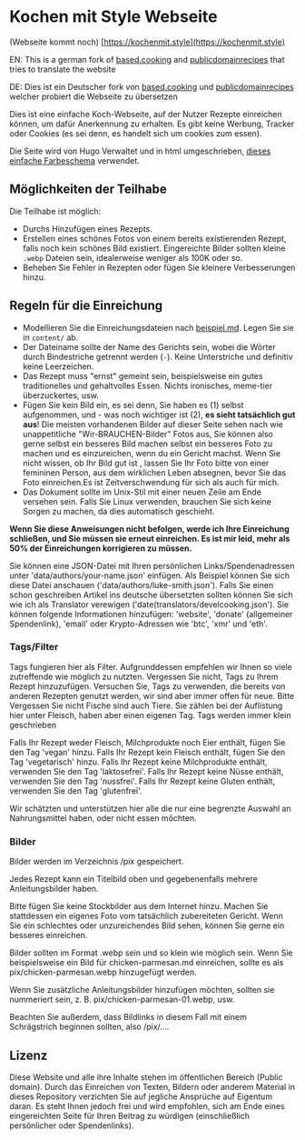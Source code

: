 # Kochen mit Style Webseite

(Webseite kommt noch)
[https://kochenmit.style](https://kochenmit.style)

EN: This is a german fork of [based.cooking](https://based.cooking/) and [publicdomainrecipes](https://publicdomainrecipes.com/) that tries to translate the website




DE: Dies ist ein Deutscher fork von [based.cooking](https://based.cooking/) und [publicdomainrecipes](https://publicdomainrecipes.com/) welcher probiert die Webseite zu übersetzen



Dies ist eine einfache Koch-Webseite, auf der Nutzer Rezepte einreichen können, um dafür Anerkennung zu erhalten.
Es gibt keine Werbung, Tracker oder Cookies (es sei denn, es handelt sich um cookies zum essen).

Die Seite wird von Hugo Verwaltet und in html umgeschrieben, [dieses einfache Farbeschema](https://github.com/develcooking/glulo) verwendet.


## Möglichkeiten der Teilhabe
Die Teilhabe ist möglich:

- Durchs Hinzufügen eines Rezepts.
- Erstellen eines schönes Fotos von einem bereits existierenden Rezept, falls noch kein schönes Bild existiert. Eingereichte Bilder sollten kleine `.webp` Dateien sein, idealerweise weniger als 100K
    oder so.
- Beheben Sie Fehler in Rezepten oder fügen Sie kleinere Verbesserungen hinzu.

## Regeln für die Einreichung

- Modellieren Sie die Einreichungsdateien nach [beispiel.md](beispiel.md). Legen Sie sie in `content/` ab.
- Der Dateiname sollte der Name des Gerichts sein, wobei die Wörter durch Bindestriche getrennt werden
  (`-`). Keine Unterstriche und definitiv keine Leerzeichen.
- Das Rezept muss "ernst" gemeint sein, beispielsweise ein gutes traditionelles und gehaltvolles Essen. Nichts
  ironisches, meme-tier überzuckertes, usw.
- Fügen Sie kein Bild ein, es sei denn, Sie haben es (1) selbst aufgenommen, und - was noch wichtiger ist
  (2), **es sieht tatsächlich gut aus**! Die meisten vorhandenen Bilder auf dieser Seite sehen nach
  wie unappetitliche "Wir-BRAUCHEN-Bilder" Fotos aus, Sie können also gerne selbst ein besseres Bild machen
  selbst ein besseres Foto zu machen und es einzureichen, wenn du ein Gericht machst. Wenn Sie nicht wissen, ob Ihr Bild gut ist
  , lassen Sie Ihr Foto bitte von einer femininen Person, aus dem wirklichen Leben absegnen, bevor
  Sie das Foto einreichen.Es ist Zeitverschwendung für sich als auch für mich.
- Das Dokument sollte im Unix-Stil mit einer neuen Zeile am Ende versehen sein.
 Falls Sie Linux verwenden, brauchen Sie sich keine Sorgen zu machen, da dies automatisch geschieht.

**Wenn Sie diese Anweisungen nicht befolgen, werde ich Ihre Einreichung schließen, und Sie müssen sie erneut einreichen. Es ist mir leid, mehr als 50% der Einreichungen korrigieren zu müssen.**

Sie können eine JSON-Datei mit Ihren persönlichen Links/Spendenadressen unter 'data/authors/your-name.json' einfügen. Als Beispiel können Sie sich diese Datei anschauen ('data/authors/luke-smith.json'). Falls Sie einen schon geschreiben Artikel ins deutsche übersetzten sollten können Sie sich wie ich als Translator verewigen ('date(translators/develcooking.json'). Sie können folgende Informationen hinzufügen: 'website', 'donate' (allgemeiner Spendenlink), 'email' oder Krypto-Adressen wie 'btc', 'xmr' und 'eth'.

### Tags/Filter

Tags fungieren hier als Filter. Aufgrunddessen empfehlen wir Ihnen so viele zutreffende wie möglich zu nutzten.
Vergessen Sie nicht, Tags zu Ihrem Rezept hinzuzufügen. Versuchen Sie, Tags zu verwenden, die bereits von anderen Rezepten genutzt werden, wir sind aber immer offen für neue.
Bitte Vergessen Sie nicht Fische sind auch Tiere. Sie zählen bei der Auflistung hier unter Fleisch, haben aber einen eigenen Tag. Tags werden immer klein geschrieben 

Falls Ihr Rezept weder Fleisch, Milchprodukte noch Eier enthält, fügen Sie den Tag 'vegan' hinzu.
Falls Ihr Rezept kein Fleisch enthält, fügen Sie den Tag 'vegetarisch' hinzu.
Falls Ihr Rezept keine Milchprodukte enthält, verwenden Sie den Tag 'laktosefrei'.
Falls Ihr Rezept keine Nüsse enthält, verwenden Sie den Tag 'nussfrei'.
Falls Ihr Rezept keine Gluten enthält, verwenden Sie den Tag 'glutenfrei'.

Wir schätzten und unterstützen hier alle die nur eine begrenzte Auswahl an Nahrungsmittel haben, oder nicht essen möchten.


### Bilder

Bilder werden im Verzeichnis /pix gespeichert.

Jedes Rezept kann ein Titelbild oben und gegebenenfalls mehrere Anleitungsbilder haben.

Bitte fügen Sie keine Stockbilder aus dem Internet hinzu. Machen Sie 
stattdessen ein eigenes Foto vom tatsächlich zubereiteten Gericht.
 Wenn Sie ein schlechtes oder unzureichendes Bild sehen, können Sie gerne ein besseres einreichen.

Bilder sollten im Format .webp sein und so klein wie möglich sein.
 Wenn Sie beispielsweise ein Bild für chicken-parmesan.md einreichen,
  sollte es als pix/chicken-parmesan.webp hinzugefügt werden.

Wenn Sie zusätzliche Anleitungsbilder hinzufügen möchten,
 sollten sie nummeriert sein, z. B. pix/chicken-parmesan-01.webp, usw.

Beachten Sie außerdem, dass Bildlinks in diesem Fall mit einem Schrägstrich beginnen sollten, also /pix/....

## Lizenz

Diese Website und alle ihre Inhalte stehen im öffentlichen Bereich (Public domain).
 Durch das Einreichen von Texten, Bildern oder anderem Material in dieses
 Repository verzichten Sie auf jegliche Ansprüche auf Eigentum daran. 
 Es steht Ihnen jedoch frei und wird empfohlen, sich am Ende eines 
 eingereichten Seite für Ihren Beitrag zu würdigen
 (einschließlich persönlicher oder Spendenlinks).
